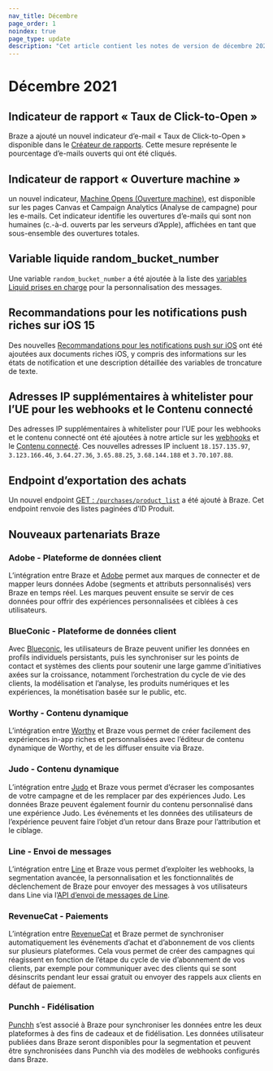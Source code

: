 ```yaml
---
nav_title: Décembre
page_order: 1
noindex: true
page_type: update
description: "Cet article contient les notes de version de décembre 2021."
---
```

# Décembre 2021

## Indicateur de rapport « Taux de Click-to-Open »
Braze a ajouté un nouvel indicateur d’e-mail « Taux de Click-to-Open » disponible dans le [Créateur de rapports]({{site.baseurl}}/user_guide/data_and_analytics/reporting/report_builder/). Cette mesure représente le pourcentage d’e-mails ouverts qui ont été cliqués.

## Indicateur de rapport « Ouverture machine »

un nouvel indicateur, [Machine Opens (Ouverture machine)]({{site.baseurl}}/user_guide/message_building_by_channel/email/reporting_and_analytics/analytics_glossary/#machine-opens), est disponible sur les pages Canvas et Campaign Analytics (Analyse de campagne) pour les e-mails. Cet indicateur identifie les ouvertures d’e-mails qui sont non humaines (c.-à-d. ouverts par les serveurs d’Apple), affichées en tant que sous-ensemble des ouvertures totales.

## Variable liquide random_bucket_number
Une variable `random_bucket_number` a été ajoutée à la liste des [variables Liquid prises en charge]({{site.baseurl}}/user_guide/personalization_and_dynamic_content/liquid/supported_personalization_tags/#supported-personalization-tags) pour la personnalisation des messages. 

## Recommandations pour les notifications push riches sur iOS 15
Des nouvelles [Recommandations pour les notifications push sur iOS]({{site.baseurl}}/user_guide/message_building_by_channel/push/ios/rich_notifications/) ont été ajoutées aux documents riches iOS, y compris des informations sur les états de notification et une description détaillée des variables de troncature de texte.

## Adresses IP supplémentaires à whitelister pour l’UE pour les webhooks et le Contenu connecté
Des adresses IP supplémentaires à whitelister pour l’UE pour les webhooks et le contenu connecté ont été ajoutées à notre article sur les [webhooks]({{site.baseurl}}/user_guide/message_building_by_channel/webhooks/creating_a_webhook/) et le [Contenu connecté]({{site.baseurl}}/user_guide/personalization_and_dynamic_content/connected_content/making_an_api_call/). Ces nouvelles adresses IP incluent `18.157.135.97`, `3.123.166.46`, `3.64.27.36`, `3.65.88.25`, `3.68.144.188` et `3.70.107.88`.

## Endpoint d’exportation des achats
Un nouvel endpoint [GET : `/purchases/product_list`]({{site.baseurl}}/api/endpoints/export/purchases/get_list_product_id/) a été ajouté à Braze. Cet endpoint renvoie des listes paginées d’ID Produit.

## Nouveaux partenariats Braze

### Adobe - Plateforme de données client
L’intégration entre Braze et [Adobe]({{site.baseurl}}/partners/data_and_analytics/customer_data_platform/adobe/#adobe) permet aux marques de connecter et de mapper leurs données Adobe (segments et attributs personnalisés) vers Braze en temps réel. Les marques peuvent ensuite se servir de ces données pour offrir des expériences personnalisées et ciblées à ces utilisateurs. 

### BlueConic - Plateforme de données client
Avec [Blueconic]({{site.baseurl}}/partners/data_and_analytics/customer_data_platform/blueconic/#blueconic), les utilisateurs de Braze peuvent unifier les données en profils individuels persistants, puis les synchroniser sur les points de contact et systèmes des clients pour soutenir une large gamme d’initiatives axées sur la croissance, notamment l’orchestration du cycle de vie des clients, la modélisation et l’analyse, les produits numériques et les expériences, la monétisation basée sur le public, etc.

### Worthy - Contenu dynamique
L’intégration entre [Worthy]({{site.baseurl}}/partners/message_personalization/dynamic_content/worthy/#worthy) et Braze vous permet de créer facilement des expériences in-app riches et personnalisées avec l’éditeur de contenu dynamique de Worthy, et de les diffuser ensuite via Braze.

### Judo - Contenu dynamique
L’intégration entre [Judo]({{site.baseurl}}/partners/message_personalization/dynamic_content/judo/#judo) et Braze vous permet d’écraser les composantes de votre campagne et de les remplacer par des expériences Judo. Les données Braze peuvent également fournir du contenu personnalisé dans une expérience Judo. Les événements et les données des utilisateurs de l’expérience peuvent faire l’objet d’un retour dans Braze pour l’attribution et le ciblage.

### Line - Envoi de messages
L’intégration entre [Line]({{site.baseurl}}/partners/additional_channels_and_extensions/messaging/line/#line) et Braze vous permet d’exploiter les webhooks, la segmentation avancée, la personnalisation et les fonctionnalités de déclenchement de Braze pour envoyer des messages à vos utilisateurs dans Line via l’[API d’envoi de messages de Line](https://developers.line.biz/en/docs/messaging-api/overview/).

### RevenueCat - Paiements
L’intégration entre [RevenueCat]({{site.baseurl}}/partners/data_and_infrastructure_agility/payments/revenuecat/#revenuecat) et Braze permet de synchroniser automatiquement les événements d’achat et d’abonnement de vos clients sur plusieurs plateformes. Cela vous permet de créer des campagnes qui réagissent en fonction de l’étape du cycle de vie d’abonnement de vos clients, par exemple pour communiquer avec des clients qui se sont désinscrits pendant leur essai gratuit ou envoyer des rappels aux clients en défaut de paiement.

### Punchh - Fidélisation
[Punchh]({{site.baseurl}}/partners/message_orchestration/channel_extensions/loyalty/punchh/#punchh) s’est associé à Braze pour synchroniser les données entre les deux plateformes à des fins de cadeaux et de fidélisation. Les données utilisateur publiées dans Braze seront disponibles pour la segmentation et peuvent être synchronisées dans Punchh via des modèles de webhooks configurés dans Braze.   